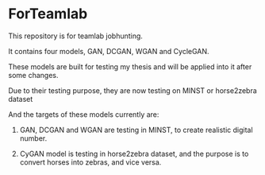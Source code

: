 # ForTeamlab

This repository is for teamlab jobhunting.

It contains four models, GAN, DCGAN, WGAN and CycleGAN.

These models are built for testing my thesis and will be applied into it after some changes.

Due to their testing purpose, they are now testing on MINST or horse2zebra dataset

And the targets of these models currently are:

1. GAN, DCGAN and WGAN are testing in MINST, to create realistic digital number.

2. CyGAN model is testing in horse2zebra dataset, and the purpose is to convert horses into zebras, and vice versa.